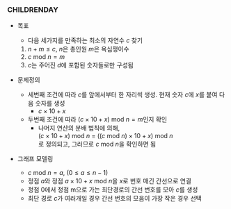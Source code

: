 ### CHILDRENDAY
- 목표
   -  다음 세가지를 만족하는 최소의 자연수 $c$ 찾기
      
   1. $n+m \leq c$, $n$은 총인원 $m$은 욕심쟁이수
   2. $c$ mod $n = m$
   3. $c$는 주어진 $d$에 포함된 숫자들로만 구성됨

- 문제정의
   -  세번째 조건에 따라 $c$를 앞에서부터 한 자리씩 생성. 현재 숫자 $c$에 $x$를 붙여 다음 숫자를 생성
      - $c \times 10 + x$
   -  두번째 조건에 따라 $(c \times 10 + x)$ mod $n = m$인지 확인
      - 나머지 연산의 분배 법칙에 의해,  
        $(c \times 10 + x)$ mod $n$ = $((c$ mod $n)\times 10 + x)$ mod $n$  
        로 정의되고, 그러므로 $c$ mod $n$을 확인하면 됨
        
- 그래프 모델링
   - $c$ mod $n = a$, $(0 \leq a \leq n-1)$  
   - 정점 $a$와 정점 $a \times 10 + x$ mod $n$을 $x$로 번호 매긴 간선으로 연결
   - 정점 0에서 정점 m으로 가는 최단경로의 간선 번호를 모아 $c$를 생성
   - 최단 경로 $c$가 여러개일 경우 간선 번호의 모음이 가장 작은 경우 선택

